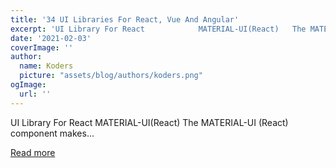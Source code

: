 ```yaml
---
title: '34 UI Libraries For React, Vue And Angular'
excerpt: 'UI Library For React            MATERIAL-UI(React)   The MATERIAL-UI (React) component makes...'
date: '2021-02-03'
coverImage: ''
author:
  name: Koders
  picture: "assets/blog/authors/koders.png"
ogImage:
  url: ''
---
```


UI Library For React            MATERIAL-UI(React)   The MATERIAL-UI (React) component makes...

[Read more](https://dev.to/haycuoilennao19/34-ui-libraries-for-react-vue-and-angular-525l)
